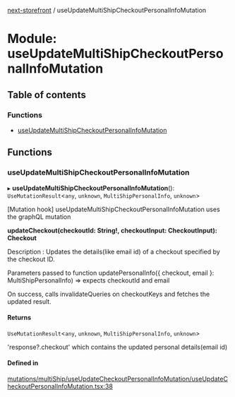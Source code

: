 [next-storefront](../README.md) / useUpdateMultiShipCheckoutPersonalInfoMutation

# Module: useUpdateMultiShipCheckoutPersonalInfoMutation

## Table of contents

### Functions

- [useUpdateMultiShipCheckoutPersonalInfoMutation](useUpdateMultiShipCheckoutPersonalInfoMutation.md#useupdatemultishipcheckoutpersonalinfomutation)

## Functions

### useUpdateMultiShipCheckoutPersonalInfoMutation

▸ **useUpdateMultiShipCheckoutPersonalInfoMutation**(): `UseMutationResult`<`any`, `unknown`, `MultiShipPersonalInfo`, `unknown`\>

[Mutation hook] useUpdateMultiShipCheckoutPersonalInfoMutation uses the graphQL mutation

<b>updateCheckout(checkoutId: String!, checkoutInput: CheckoutInput): Checkout</b>

Description : Updates the details(like email id) of a checkout specified by the checkout ID.

Parameters passed to function updatePersonalInfo({ checkout, email }: MultiShipPersonalInfo) => expects checkoutId and email

On success, calls invalidateQueries on checkoutKeys and fetches the updated result.

#### Returns

`UseMutationResult`<`any`, `unknown`, `MultiShipPersonalInfo`, `unknown`\>

'response?.checkout' which contains the updated personal details(email id)

#### Defined in

[mutations/multiShip/useUpdateCheckoutPersonalInfoMutation/useUpdateCheckoutPersonalInfoMutation.tsx:38](https://github.com/KiboSoftware/nextjs-storefront/blob/561a164/hooks/mutations/multiShip/useUpdateCheckoutPersonalInfoMutation/useUpdateCheckoutPersonalInfoMutation.tsx#L38)
